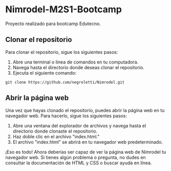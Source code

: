 # Nimrodel-M2S1-Bootcamp
 Proyecto realizado para bootcamp Edutecno.

## Clonar el repositorio
Para clonar el repositorio, sigue los siguientes pasos:

1. Abre una terminal o línea de comandos en tu computadora.
2. Navega hasta el directorio donde deseas clonar el repositorio.
3. Ejecuta el siguiente comando:
```
git clone https://github.com/negroletti/Nimrodel.git
```

## Abrir la página web
Una vez que hayas clonado el repositorio, puedes abrir la página web en tu navegador web. Para hacerlo, sigue los siguientes pasos:

1. Abre una ventana del explorador de archivos y navega hasta el directorio donde clonaste el repositorio.
2. Haz doble clic en el archivo "index.html."
3. El archivo "index.html" se abrirá en tu navegador web predeterminado.

¡Eso es todo! Ahora deberías ser capaz de ver la página web de Nimrodel tu navegador web. Si tienes algún problema o pregunta, no dudes en consultar la documentación de HTML y CSS o buscar ayuda en línea.
